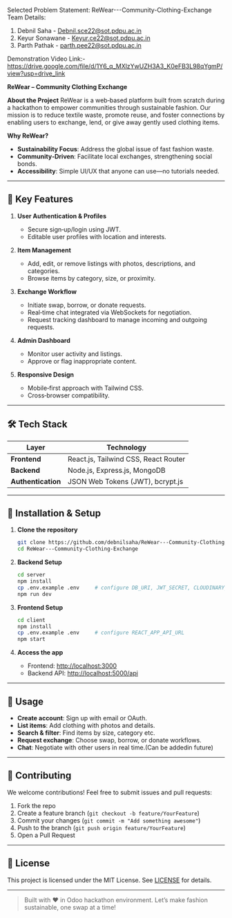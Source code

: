Selected Problem Statement:
ReWear---Community-Clothing-Exchange
  
Team Details:

1. Debnil Saha - Debnil.sce22@sot.pdpu.ac.in
2. Keyur Sonawane - Keyur.ce22@sot.pdpu.ac.in
3. Parth Pathak - parth.pee22@sot.pdpu.ac.in 

Demonstration Video Link:-
https://drive.google.com/file/d/1Y6_q_MXlzYwUZH3A3_K0eFB3L98qYgmP/view?usp=drive_link

**ReWear – Community Clothing Exchange**

**About the Project**
ReWear is a web‑based platform built from scratch during a hackathon to empower communities through sustainable fashion. Our mission is to reduce textile waste, promote reuse, and foster connections by enabling users to exchange, lend, or give away gently used clothing items.

**Why ReWear?**

* **Sustainability Focus**: Address the global issue of fast fashion waste.
* **Community‑Driven**: Facilitate local exchanges, strengthening social bonds.
* **Accessibility**: Simple UI/UX that anyone can use—no tutorials needed.

---

## 🚀 Key Features

1. **User Authentication & Profiles**

   * Secure sign‑up/login using JWT.
   * Editable user profiles with location and interests.

2. **Item Management**

   * Add, edit, or remove listings with photos, descriptions, and categories.
   * Browse items by category, size, or proximity.

3. **Exchange Workflow**

   * Initiate swap, borrow, or donate requests.
   * Real‑time chat integrated via WebSockets for negotiation.
   * Request tracking dashboard to manage incoming and outgoing requests.

4. **Admin Dashboard**

   * Monitor user activity and listings.
   * Approve or flag inappropriate content.

5. **Responsive Design**

   * Mobile‑first approach with Tailwind CSS.
   * Cross‑browser compatibility.

---

## 🛠 Tech Stack

| Layer                  | Technology                           |
| ---------------------- | ------------------------------------ |
| **Frontend**           | React.js, Tailwind CSS, React Router |
| **Backend**            | Node.js, Express.js, MongoDB         |
| **Authentication**     | JSON Web Tokens (JWT), bcrypt.js     |

---

## 🔧 Installation & Setup

1. **Clone the repository**

   ```bash
   git clone https://github.com/debnilsaha/ReWear---Community-Clothing-Exchange.git
   cd ReWear---Community-Clothing-Exchange
   ```

2. **Backend Setup**

   ```bash
   cd server
   npm install
   cp .env.example .env     # configure DB_URI, JWT_SECRET, CLOUDINARY_URL
   npm run dev
   ```

3. **Frontend Setup**

   ```bash
   cd client
   npm install
   cp .env.example .env     # configure REACT_APP_API_URL
   npm start
   ```

4. **Access the app**

   * Frontend: [http://localhost:3000](http://localhost:3000)
   * Backend API: [http://localhost:5000/api](http://localhost:5000/api)

---

## 🎯 Usage

* **Create account**: Sign up with email or OAuth.
* **List items**: Add clothing with photos and details.
* **Search & filter**: Find items by size, category etc.
* **Request exchange**: Choose swap, borrow, or donate workflows.
* **Chat**: Negotiate with other users in real time.(Can be addedin future)

---

## 🤝 Contributing

We welcome contributions! Feel free to submit issues and pull requests:

1. Fork the repo
2. Create a feature branch (`git checkout -b feature/YourFeature`)
3. Commit your changes (`git commit -m "Add something awesome"`)
4. Push to the branch (`git push origin feature/YourFeature`)
5. Open a Pull Request

---

## 📄 License

This project is licensed under the MIT License. See [LICENSE](LICENSE) for details.

---

> Built with ❤️ in Odoo hackathon environment. Let’s make fashion sustainable, one swap at a time!
